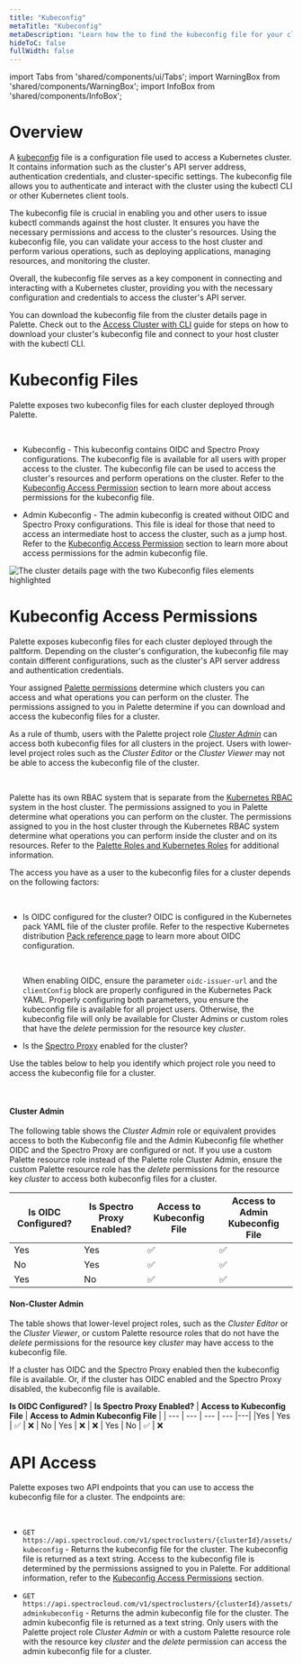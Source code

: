 ```yaml
---
title: "Kubeconfig"
metaTitle: "Kubeconfig"
metaDescription: "Learn how the to find the kubeconfig file for your cluster and how permissions are managed."
hideToC: false
fullWidth: false
---
```


import Tabs from 'shared/components/ui/Tabs';
import WarningBox from 'shared/components/WarningBox';
import InfoBox from 'shared/components/InfoBox';


# Overview

A [kubeconfig](https://kubernetes.io/docs/concepts/configuration/organize-cluster-access-kubeconfig/) file is a configuration file used to access a Kubernetes cluster. It contains information such as the cluster's API server address, authentication credentials, and cluster-specific settings. The kubeconfig file allows you to authenticate and interact with the cluster using the kubectl CLI or other Kubernetes client tools.


The kubeconfig file is crucial in enabling you and other users to issue kubectl commands against the host cluster. It ensures you have the necessary permissions and access to the cluster's resources. Using the kubeconfig file, you can validate your access to the host cluster and perform various operations, such as deploying applications, managing resources, and monitoring the cluster.

Overall, the kubeconfig file serves as a key component in connecting and interacting with a Kubernetes cluster, providing you with the necessary configuration and credentials to access the cluster's API server.


You can download the kubeconfig file from the cluster details page in Palette. Check out to the [Access Cluster with CLI](/clusters/cluster-management/palette-webctl) guide for steps on how to download your cluster's kubeconfig file and connect to your host cluster with the kubectl CLI.

# Kubeconfig Files

Palette exposes two kubeconfig files for each cluster deployed through Palette.

<br />

* Kubeconfig - This kubeconfig contains OIDC and Spectro Proxy configurations. The kubeconfig file is available for all users with proper access to the cluster. The kubeconfig file can be used to access the cluster's resources and perform operations on the cluster. Refer to the [Kubeconfig Access Permission](kubeconfigaccesspermissions) section to learn more about access permissions for the kubeconfig file.


* Admin Kubeconfig - The admin kubeconfig is created without OIDC and Spectro Proxy configurations. This file is ideal for those that need to access an intermediate host to access the cluster, such as a jump host. Refer to the [Kubeconfig Access Permission](kubeconfigaccesspermissions) section to learn more about access permissions for the admin kubeconfig file.

![The cluster details page with the two Kubeconfig files elements highlighted](/clusters_cluster--management_kubeconfig_cluster-details-kubeconfig-files.png)

# Kubeconfig Access Permissions

Palette exposes kubeconfig files for each cluster deployed through the paltform. Depending on the cluster's configuration, the kubeconfig file may contain different configurations, such as the cluster's API server address and authentication credentials. 

Your assigned [Palette permissions](/user-management/palette-rbac/project-scope-roles-permissions) determine which clusters you can access and what operations you can perform on the cluster. The permissions assigned to you in Palette determine if you can download and access the kubeconfig files for a cluster. 

As a rule of thumb, users with the Palette project role [*Cluster Admin*](/user-management/palette-rbac/project-scope-roles-permissions#cluster) can access both kubeconfig files for all clusters in the project. Users with lower-level project roles such as the  *Cluster Editor* or the *Cluster Viewer* may not be able to access the kubeconfig file of the cluster. 

<br />

<InfoBox>

Palette has its own RBAC system that is separate from the [Kubernetes RBAC](https://kubernetes.io/docs/reference/access-authn-authz/rbac/) system in the host cluster. The permissions assigned to you in Palette determine what operations you can perform on the cluster. The permissions assigned to you in the host cluster through the Kubernetes RBAC system determine what operations you can perform inside the cluster and on its resources. Refer to the [Palette Roles and Kubernetes Roles](/clusters/cluster-management/cluster-rbac#paletterolesandkubernetesroles) for additional information.

</InfoBox>


The access you have as a user to the kubeconfig files for a cluster depends on the following factors:

<br />

* Is OIDC configured for the cluster? OIDC is configured in the Kubernetes pack YAML file of the cluster profile. Refer to the respective Kubernetes distribution [Pack reference page](/integrations) to learn more about OIDC configuration.

  <br />

  <WarningBox>

    When enabling OIDC, ensure the parameter `oidc-issuer-url` and the `clientConfig` block are properly configured in the Kubernetes Pack YAML. Properly configuring both parameters, you ensure the kubeconfig file is available for all project users. Otherwise, the kubeconfig file will only be available for Cluster Admins or custom roles that have the *delete* permission for the resource key *cluster*.

  </WarningBox>


* Is the [Spectro Proxy](/integrations/frp) enabled for the cluster?



Use the tables below to help you identify which project role you need to access the kubeconfig file for a cluster.

<br />

#### Cluster Admin

The following table shows the *Cluster Admin* role or equivalent provides access to both the Kubeconfig file and the Admin Kubeconfig file whether OIDC and the Spectro Proxy are configured or not. If you use a custom Palette resource role instead of the Palette role Cluster Admin, ensure the custom Palette resource role has the *delete* permissions for the resource key *cluster* to access both kubeconfig files for a cluster.


 **Is OIDC Configured?** | **Is Spectro Proxy Enabled?** | **Access to Kubeconfig File** | **Access to Admin Kubeconfig File** |
 --- | --- | --- | --- |
Yes | Yes | ✅ | ✅ |
No | Yes| ✅ | ✅ |
Yes | No | ✅ | ✅ |

#### Non-Cluster Admin

The table shows that lower-level project roles, such as the *Cluster Editor* or the *Cluster Viewer*, or custom Palette resource roles that do not have the *delete* permissions for the resource key *cluster* may have access to the kubeconfig file.

If a cluster has OIDC and the Spectro Proxy enabled then the kubeconfig file is available. Or, if the cluster has OIDC enabled and the Spectro Proxy disabled, the kubeconfig file is available.


 **Is OIDC Configured?** | **Is Spectro Proxy Enabled?** | **Access to Kubeconfig File** | **Access to Admin Kubeconfig File** |
| --- | --- | --- | --- |---|
|Yes | Yes | ✅ | ❌
| No | Yes | ❌ | ❌
| Yes | No | ✅ | ❌


# API Access

Palette exposes two API endpoints that you can use to access the kubeconfig file for a cluster. The endpoints are:

<br />

* `GET https://api.spectrocloud.com/v1/spectroclusters/{clusterId}/assets/kubeconfig` - Returns the kubeconfig file for the cluster. The kubeconfig file is returned as a text string. Access to the kubeconfig file is determined by the permissions assigned to you in Palette.  For additional information, refer to the [Kubeconfig Access Permissions](#kubeconfigaccesspermissions) section. 


* `GET https://api.spectrocloud.com/v1/spectroclusters/{clusterId}/assets/adminkubeconfig` - Returns the admin kubeconfig file for the cluster. The admin kubeconfig file is returned as a text string. Only users with the Palette project role *Cluster Admin* or with a custom Palette resource role with the resource key *cluster* and the *delete* permission can access the admin kubeconfig file for a cluster.